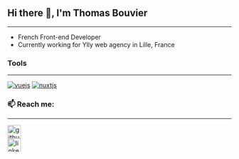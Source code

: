 
<!--
**tobomuto/tobomuto** is a ✨ _special_ ✨ repository because its `README.md` (this file) appears on your GitHub profile.
<!--
Here are some ideas to get you started:
- 🔭 I’m currently working on ...
- 🌱 I’m currently learning ...
- 👯 I’m looking to collaborate on ...
- 🤔 I’m looking for help with ...
- 💬 Ask me about ...
- 📫 How to reach me: ...
- 😄 Pronouns: ...
- ⚡ Fun fact: ...
- 🌱 I’m currently learning Tailwind, PHP, NUXT3,... 
-->

## Hi there 👋, I'm Thomas Bouvier
***
* French Front-end Developer
* Currently working for Ylly web agency in Lille, France


### Tools
***
[<img src="https://cdn.jsdelivr.net/gh/devicons/devicon/icons/vuejs/vuejs-original.svg" alt='vuejs' >](https://vuejs.org/)
[<img src="https://cdn.jsdelivr.net/gh/devicons/devicon/icons/nuxtjs/nuxtjs-original.svg" alt='nuxtjs' >](https://nuxt.com/)

<!-- - 🔭 I’m currently working on getting my degree  -->
### 📫 Reach me:
***
[<img width="30px" src='https://cdn.jsdelivr.net/npm/simple-icons@3.0.1/icons/github.svg' alt='github'>](https://github.com/tobomuto)  
[<img width="30px" src='https://cdn.jsdelivr.net/npm/simple-icons@3.0.1/icons/linkedin.svg' alt='linkedin'>](https://www.linkedin.com/in/tombvr/) 

